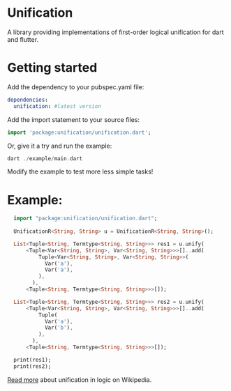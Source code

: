 Unification
===========

A library providing implementations of first-order logical unification for dart and flutter.

# Getting started

Add the dependency to your pubspec.yaml file:

```yaml
dependencies:
  unification: #latest version
```

Add the import statement to your source files:

```dart
import 'package:unification/unification.dart';
```

Or, give it a try and run the example:

```dart
dart ./example/main.dart 
```

Modify the example to test more less simple tasks!

# Example:

```dart
  import "package:unification/unification.dart";
  
  UnificationR<String, String> u = UnificationR<String, String>();

  List<Tuple<String, Termtype<String, String>>> res1 = u.unify(
      <Tuple<Var<String, String>, Var<String, String>>>[]..add(
          Tuple<Var<String, String>, Var<String, String>>(
            Var('a'),
            Var('a'),
          ),
        ),
      <Tuple<String, Termtype<String, String>>>[]);

  List<Tuple<String, Termtype<String, String>>> res2 = u.unify(
      <Tuple<Var<String, String>, Var<String, String>>>[]..add(
          Tuple(
            Var('a'),
            Var('b'),
          ),
        ),
      <Tuple<String, Termtype<String, String>>>[]);

  print(res1);
  print(res2);
```



[Read more](https://en.wikipedia.org/wiki/Unification) 
about unification in logic on Wikipedia.











